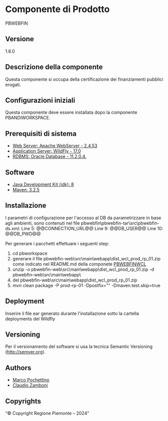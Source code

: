 # Componente di Prodotto
PBWEBFIN

## Versione
1.8.0

## Descrizione della componente
Questa componente si occupa della certificazione dei finanziamenti pubblici erogati.

## Configurazioni iniziali
Questa componente deve essere installata dopo la componente PBANDIWORKSPACE.

## Prerequisiti di sistema
* [Web Server: Apache WebServer - 2.4.53](https://www.apache.org)
* [Application Server: WildFly - 17.0](https://www.wildfly.org/)
* [RDBMS: Oracle Database - 11.2.0.4.](https://https://www.oracle.com/java)
## Software
* [Java Development Kit (jdk): 8](https://https://www.oracle.com/java)
* [Maven: 3.2.5](https://maven.apache.org)

## Installazione
I parametri di configurazione per l'accesso al DB da parametrizzare in base agli ambienti, sono contenuti nel file pbwebfin\pbwebfin-tar\src\pbwebfin-ds.xml:
	Line  5: 		<connection-url>@@CONNECTION_URL@@</connection-url>
	Line  9: 		<user-name>@@DB_USER@@</user-name>
	Line 10: 		<password>@@DB_PWD@@</password>

Per generare i pacchetti effettuare i seguenti step:

1. cd pbworkspace
2. generare il file pbwebfin-web\src\main\webapp\dist_wcl_prod_rp_01.zip come indicato nel README.md della componete [PBWEBFINWCL](../pbwebfinwcl)
2. unzip -o pbwebfin-web\src\main\webapp\dist_wcl_prod_rp_01.zip -d pbwebfin-web\src\main\webapp\
3. del pbwebfin-web\src\main\webapp\dist_wcl_prod_rp_01.zip
4. mvn clean package -P prod-rp-01 -Dpostfix="" -Dmaven.test.skip=true

## Deployment
Inserire il file ear generato durante l'installazione sotto la cartella deployments del Wildfly

## Versioning
Per il versionamento del software si usa la tecnica Semantic Versioning (http://semver.org).

## Authors
* [Marco Pochettino](mailto:marco.pochettino@csi.it)
* [Claudio Zamboni](mailto:claudio.zamboni@csi.it)

## Copyrights
“© Copyright Regione Piemonte – 2024”